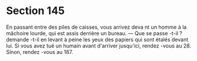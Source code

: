 # Section 145

En passant entre des piles de caisses, vous arrivez deva nt un
homme à la mâchoire lourde, qui est assis derrière un bureau.
— Que se passe -t-il ? demande -t-il en levant à peine les yeux des
papiers qui sont étalés devant lui. Si vous avez tué un humain
avant d'arriver jusqu'ici, rendez -vous au 28. Sinon, rendez -vous
au 187.